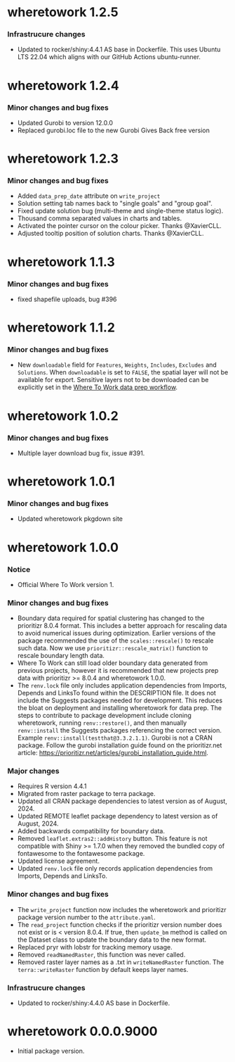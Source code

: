 # wheretowork 1.2.5

### Infrastrucure changes

- Updated to rocker/shiny:4.4.1 AS base in Dockerfile. This uses Ubuntu LTS 22.04
which aligns with our GitHub Actions ubuntu-runner. 

# wheretowork 1.2.4

### Minor changes and bug fixes
- Updated Gurobi to version 12.0.0
- Replaced gurobi.loc file to the new Gurobi Gives Back free version

# wheretowork 1.2.3

### Minor changes and bug fixes
- Added `data_prep_date` attribute on `write_project` 
- Solution setting tab names back to "single goals" and "group goal".
- Fixed update solution bug (multi-theme and single-theme status logic).
- Thousand comma separated values in charts and tables.
- Activated the pointer cursor on the colour picker. Thanks @XavierCLL.
- Adjusted tooltip position of solution charts. Thanks @XavierCLL.

# wheretowork 1.1.3

### Minor changes and bug fixes
- fixed shapefile uploads, bug #396

# wheretowork 1.1.2

### Minor changes and bug fixes

- New `downloadable` field for `Features`, `Weights`, `Includes`, `Excludes` 
and `Solutions`. When `downloadable` is set to `FALSE`, the spatial layer will not 
be available for export. Sensitive layers not to be downloaded can be explicitly 
set in the [Where To Work data prep workflow](https://github.com/NCC-CNC/wtw-data-prep).

# wheretowork 1.0.2

### Minor changes and bug fixes

- Multiple layer download bug fix, issue #391.

# wheretowork 1.0.1

### Minor changes and bug fixes

- Updated wheretowork pkgdown site

# wheretowork 1.0.0

### Notice

- Official Where To Work version 1.

### Minor changes and bug fixes

- Boundary data required for spatial clustering has changed to the prioritizr 8.0.4 format. This includes a better approach for rescaling data to avoid numerical issues during optimization. Earlier versions of the package recommended the use of the `scales::rescale()` to rescale such data. Now we use `prioritizr::rescale_matrix()` function to rescale boundary length data.
- Where To Work can still load older boundary data generated from previous projects, however it is recommended that new projects prep data with prioritizr >= 8.0.4 and wheretowork 1.0.0.
- The `renv.lock` file only includes application dependencies from Imports, Depends and LinksTo found within the DESCRIPTION file. It does not include the Suggests packages needed for development. This reduces the bloat on deployment and installing wheretowork for data prep. The steps to contribute to package development include cloning wheretowork, running `renv::restore()`, and then manually `renv::install` the Suggests packages referencing the correct version. Example `renv::install(testthat@3.3.2.1.1)`. Gurobi is not a CRAN package. Follow the gurobi installation guide found on the prioritizr.net article: https://prioritizr.net/articles/gurobi_installation_guide.html.

### Major changes

- Requires R version 4.4.1
- Migrated from raster package to terra package.
- Updated all CRAN package dependencies to latest version as of August, 2024.
- Updated REMOTE leaflet package dependency to latest version as of August, 2024.
- Added backwards compatibility for boundary data.
- Removed `leaflet.extras2::addHistory` button. This feature is not compatible with Shiny >= 1.7.0 when they removed the bundled copy of fontawesome to the fontawesome package.
- Updated license agreement.
- Updated `renv.lock` file only records application dependencies from Imports, Depends and LinksTo.

### Minor changes and bug fixes

- The `write_project` function now includes the wheretowork and prioritizr package version number to the `attribute.yaml`.
- The `read_project` function checks if the prioritizr version number does not exist or is < version 8.0.4. If true, then `update_bm` method is called on the Dataset class to update the boundary data to the new format.
- Replaced pryr with lobstr for tracking memory usage.
- Removed `readNamedRaster`, this function was never called.
- Removed raster layer names as a .txt in `writeNamedRaster` function. The `terra::writeRaster` function by default keeps layer names.

### Infrastrucure changes

- Updated to rocker/shiny:4.4.0 AS base in Dockerfile.

# wheretowork 0.0.0.9000

- Initial package version.
